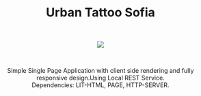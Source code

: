 <h1 align="center">Urban Tattoo Sofia</h1>
<br>
<p align="center">
  <img align="center" src="https://github.com/viktor0110/urban/blob/master/site-review/urban-site-review.gif" />
</p>
<br>
<p align="center">
Simple Single Page Application with client side rendering and fully responsive design.Using Local REST Service. 
<br>
Dependencies: LIT-HTML, PAGE, HTTP-SERVER.
</p>
